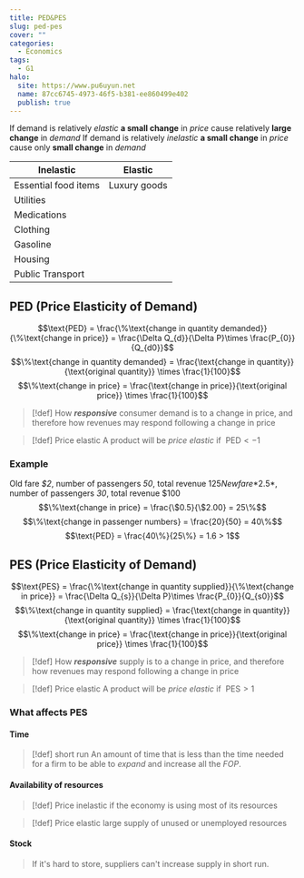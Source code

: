 ```yaml
---
title: PED&PES
slug: ped-pes
cover: ""
categories:
  - Economics
tags:
  - G1
halo:
  site: https://www.pu6uyun.net
  name: 87cc6745-4973-46f5-b381-ee860499e402
  publish: true
---
```

If demand is relatively *elastic*
**a small change** in *price* cause relatively **large change** in *demand*
If demand is relatively *inelastic*
**a small change** in *price* cause only **small change** in *demand*

| Inelastic            | Elastic      |
| -------------------- | ------------ |
| Essential food items | Luxury goods |
| Utilities            |              |
| Medications          |              |
| Clothing             |              |
| Gasoline             |              |
| Housing              |              |
| Public Transport     |              |
## PED (Price Elasticity of Demand)
$$\text{PED} = \frac{\%\text{change in quantity demanded}}{\%\text{change in price}} = \frac{\Delta Q_{d}}{\Delta P}\times \frac{P_{0}}{Q_{d0}}$$
$$\%\text{change in quantity demanded} = \frac{\text{change in quantity}}{\text{original quantity}} \times \frac{1}{100}$$
$$\%\text{change in price} = \frac{\text{change in price}}{\text{original price}} \times \frac{1}{100}$$
> [!def] 
> How ***responsive*** consumer demand is to a change in price, and therefore how revenues may respond following a change in price

> [!def] Price elastic
> A product will be *price elastic* if $\ \text{PED} < -1$
### Example
Old fare *$2*, number of passengers *50*, total revenue $125
New fare *$2.5*, number of passengers *30*, total revenue $100
$$\%\text{change in price} = \frac{\$0.5}{\$2.00} = 25\%$$
$$\%\text{change in passenger numbers} = \frac{20}{50} = 40\%$$
$$\text{PED} = \frac{40\%}{25\%} = 1.6 > 1$$
## PES (Price Elasticity of Demand)

$$\text{PES} = \frac{\%\text{change in quantity supplied}}{\%\text{change in price}} = \frac{\Delta Q_{s}}{\Delta P}\times \frac{P_{0}}{Q_{s0}}$$
$$\%\text{change in quantity supplied} = \frac{\text{change in quantity}}{\text{original quantity}} \times \frac{1}{100}$$
$$\%\text{change in price} = \frac{\text{change in price}}{\text{original price}} \times \frac{1}{100}$$
> [!def] 
> How ***responsive*** supply is to a change in price, and therefore how revenues may respond following a change in price

> [!def] Price elastic
> A product will be *price elastic* if $\ \text{PES} > 1$
### What affects PES
#### Time
> [!def] short run
> An amount of time that is less than the time needed for a firm to be able to *expand* and increase all the *FOP*.

#### Availability of resources
> [!def] Price inelastic
> if the economy is using most of its resources

> [!def] Price elastic
> large supply of unused or unemployed resources

#### Stock
> If it's hard to store, suppliers can't increase supply in short run. 

